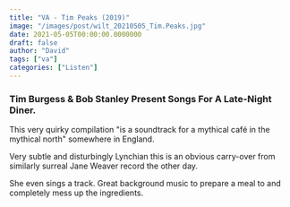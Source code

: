 ```yaml
---
title: "VA - Tim Peaks (2019)"
image: "/images/post/wilt_20210505_Tim.Peaks.jpg"
date: 2021-05-05T00:00:00.0000000
draft: false
author: "David"
tags: ["va"]
categories: ["Listen"]
---
```

### Tim Burgess & Bob Stanley Present Songs For A Late-Night Diner.

 This very quirky compilation "is a soundtrack for a mythical café in the mythical north" somewhere in England.

 Very subtle and disturbingly Lynchian this is an obvious carry-over from similarly surreal Jane Weaver record the other day. 

 She even sings a track. Great background music to prepare a meal to and completely mess up the ingredients.
